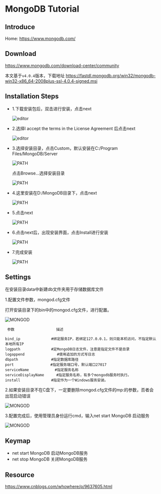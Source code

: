 # MongoDB Tutorial

## Introduce

Home: https://www.mongodb.com/
## Download
https://www.mongodb.com/download-center/community

本文基于`v4.0.4`版本，下载地址
https://fastdl.mongodb.org/win32/mongodb-win32-x86_64-2008plus-ssl-4.0.4-signed.msi
## Installation Steps

- 1.下载安装包后，双击进行安装，点击next

  ![editor](image/MongoDB-1.png)

- 2.选择I accept the terms in the License Agreement 后点击next
  
  ![editor](image/MongoDB-2.png)

- 3.选择安装目录，点击Custom，默认安装在C:/Program Files/MongoDB/Server

  ![PATH](image/MongoDB-3.png)
  
  点击Browse...选择安装目录
  
  ![PATH](image/MongoDB-3.1.png)

- 4.这里安装在D:/MongoDB目录下，点击next

  ![PATH](image/MongoDB-4.png)

- 5.点击next

  ![PATH](image/MongoDB-5.png)

- 6.点击next后，出现安装界面，点击Install进行安装

  ![PATH](image/MongoDB-6.png)

- 7.完成安装 

  ![PATH](image/MongoDB-7.png)
 
## Settings

在安装目录data中新建db文件夹用于存储数据库文件

1.配置文件参数，mongod.cfg文件

  打开安装目录下的bin中的mongod.cfg文件，进行配置。
  
  ![MONGOD](image/MongoDB-Settings-1.png)
  
  ```
   参数 　　　　　　　　　　　描述
    
 bind_ip　　 　　　　　　#绑定服务IP，若绑定127.0.0.1，则只能本机访问，不指定默认本地所有IP
 logpath 　　　　　　　　#定MongoDB日志文件，注意是指定文件不是目录
 logappend               #使用追加的方式写日志
 dbpath 　　　　　　　　 #指定数据库路径
 port 　　　　　 　　　　#指定服务端口号，默认端口27017
 serviceName    　　　   #指定服务名称
 serviceDisplayName 　   #指定服务名称，有多个mongodb服务时执行。
 install 　　　　　　　　#指定作为一个Windows服务安装。
  ```
2.如果安装目录不在C盘下，一定要删除mongod.cfg文件的mp:的参数，否者会出现启动错误

   ![MONGOD](image/MongoDB-Settings-2.png)

3.配置完成后，使用管理员身份运行cmd，输入net start MongoDB 启动服务

   ![MONGOD](image/MongoDB-Settings-3.png)
  
## Keymap
  
  + net start MongoDB        启动MongoDB服务
  + net stop MongoDB         关闭MongoDB服务
  
## Resource
 
  https://www.cnblogs.com/whowhere/p/9637605.html




